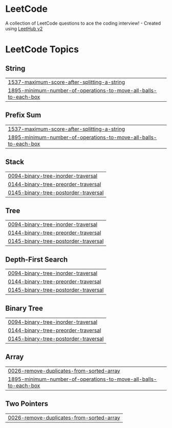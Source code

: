 # LeetCode
A collection of LeetCode questions to ace the coding interview! - Created using [LeetHub v2](https://github.com/arunbhardwaj/LeetHub-2.0)

<!---LeetCode Topics Start-->
# LeetCode Topics
## String
|  |
| ------- |
| [1537-maximum-score-after-splitting-a-string](https://github.com/GowriShankarAllam/LeetCode/tree/master/1537-maximum-score-after-splitting-a-string) |
| [1895-minimum-number-of-operations-to-move-all-balls-to-each-box](https://github.com/GowriShankarAllam/LeetCode/tree/master/1895-minimum-number-of-operations-to-move-all-balls-to-each-box) |
## Prefix Sum
|  |
| ------- |
| [1537-maximum-score-after-splitting-a-string](https://github.com/GowriShankarAllam/LeetCode/tree/master/1537-maximum-score-after-splitting-a-string) |
| [1895-minimum-number-of-operations-to-move-all-balls-to-each-box](https://github.com/GowriShankarAllam/LeetCode/tree/master/1895-minimum-number-of-operations-to-move-all-balls-to-each-box) |
## Stack
|  |
| ------- |
| [0094-binary-tree-inorder-traversal](https://github.com/GowriShankarAllam/LeetCode/tree/master/0094-binary-tree-inorder-traversal) |
| [0144-binary-tree-preorder-traversal](https://github.com/GowriShankarAllam/LeetCode/tree/master/0144-binary-tree-preorder-traversal) |
| [0145-binary-tree-postorder-traversal](https://github.com/GowriShankarAllam/LeetCode/tree/master/0145-binary-tree-postorder-traversal) |
## Tree
|  |
| ------- |
| [0094-binary-tree-inorder-traversal](https://github.com/GowriShankarAllam/LeetCode/tree/master/0094-binary-tree-inorder-traversal) |
| [0144-binary-tree-preorder-traversal](https://github.com/GowriShankarAllam/LeetCode/tree/master/0144-binary-tree-preorder-traversal) |
| [0145-binary-tree-postorder-traversal](https://github.com/GowriShankarAllam/LeetCode/tree/master/0145-binary-tree-postorder-traversal) |
## Depth-First Search
|  |
| ------- |
| [0094-binary-tree-inorder-traversal](https://github.com/GowriShankarAllam/LeetCode/tree/master/0094-binary-tree-inorder-traversal) |
| [0144-binary-tree-preorder-traversal](https://github.com/GowriShankarAllam/LeetCode/tree/master/0144-binary-tree-preorder-traversal) |
| [0145-binary-tree-postorder-traversal](https://github.com/GowriShankarAllam/LeetCode/tree/master/0145-binary-tree-postorder-traversal) |
## Binary Tree
|  |
| ------- |
| [0094-binary-tree-inorder-traversal](https://github.com/GowriShankarAllam/LeetCode/tree/master/0094-binary-tree-inorder-traversal) |
| [0144-binary-tree-preorder-traversal](https://github.com/GowriShankarAllam/LeetCode/tree/master/0144-binary-tree-preorder-traversal) |
| [0145-binary-tree-postorder-traversal](https://github.com/GowriShankarAllam/LeetCode/tree/master/0145-binary-tree-postorder-traversal) |
## Array
|  |
| ------- |
| [0026-remove-duplicates-from-sorted-array](https://github.com/GowriShankarAllam/LeetCode/tree/master/0026-remove-duplicates-from-sorted-array) |
| [1895-minimum-number-of-operations-to-move-all-balls-to-each-box](https://github.com/GowriShankarAllam/LeetCode/tree/master/1895-minimum-number-of-operations-to-move-all-balls-to-each-box) |
## Two Pointers
|  |
| ------- |
| [0026-remove-duplicates-from-sorted-array](https://github.com/GowriShankarAllam/LeetCode/tree/master/0026-remove-duplicates-from-sorted-array) |
<!---LeetCode Topics End-->